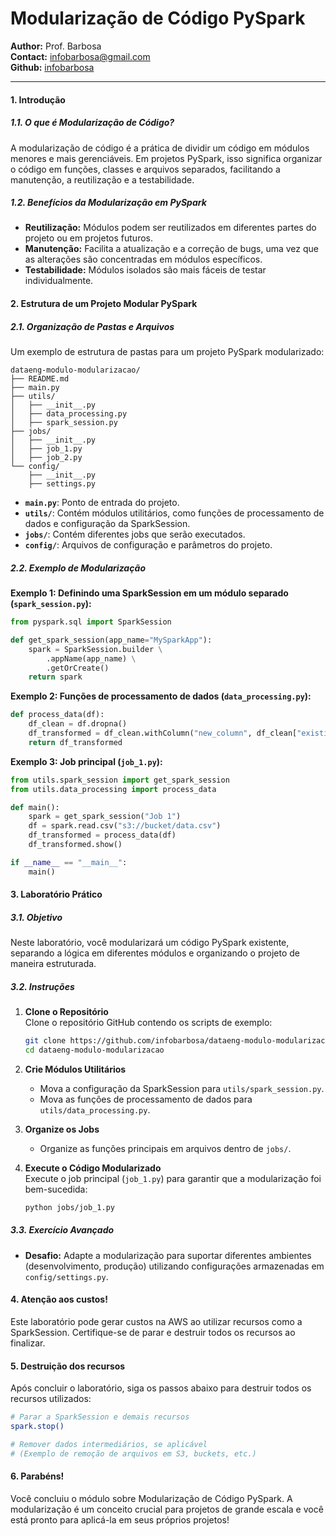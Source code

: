 
# Modularização de Código PySpark
**Author:** Prof. Barbosa  
**Contact:** infobarbosa@gmail.com  
**Github:** [infobarbosa](https://github.com/infobarbosa)

---

#### 1. Introdução

##### 1.1. O que é Modularização de Código?
A modularização de código é a prática de dividir um código em módulos menores e mais gerenciáveis. Em projetos PySpark, isso significa organizar o código em funções, classes e arquivos separados, facilitando a manutenção, a reutilização e a testabilidade.

##### 1.2. Benefícios da Modularização em PySpark
- **Reutilização:** Módulos podem ser reutilizados em diferentes partes do projeto ou em projetos futuros.
- **Manutenção:** Facilita a atualização e a correção de bugs, uma vez que as alterações são concentradas em módulos específicos.
- **Testabilidade:** Módulos isolados são mais fáceis de testar individualmente.

#### 2. Estrutura de um Projeto Modular PySpark

##### 2.1. Organização de Pastas e Arquivos
Um exemplo de estrutura de pastas para um projeto PySpark modularizado:
```
dataeng-modulo-modularizacao/
├── README.md
├── main.py
├── utils/
│   ├── __init__.py
│   ├── data_processing.py
│   ├── spark_session.py
├── jobs/
│   ├── __init__.py
│   ├── job_1.py
│   ├── job_2.py
└── config/
    ├── __init__.py
    ├── settings.py
```
- **`main.py`**: Ponto de entrada do projeto.
- **`utils/`**: Contém módulos utilitários, como funções de processamento de dados e configuração da SparkSession.
- **`jobs/`**: Contém diferentes jobs que serão executados.
- **`config/`**: Arquivos de configuração e parâmetros do projeto.

##### 2.2. Exemplo de Modularização

**Exemplo 1: Definindo uma SparkSession em um módulo separado (`spark_session.py`):**
```python
from pyspark.sql import SparkSession

def get_spark_session(app_name="MySparkApp"):
    spark = SparkSession.builder \
        .appName(app_name) \
        .getOrCreate()
    return spark
```

**Exemplo 2: Funções de processamento de dados (`data_processing.py`):**
```python
def process_data(df):
    df_clean = df.dropna()
    df_transformed = df_clean.withColumn("new_column", df_clean["existing_column"] * 2)
    return df_transformed
```

**Exemplo 3: Job principal (`job_1.py`):**
```python
from utils.spark_session import get_spark_session
from utils.data_processing import process_data

def main():
    spark = get_spark_session("Job 1")
    df = spark.read.csv("s3://bucket/data.csv")
    df_transformed = process_data(df)
    df_transformed.show()

if __name__ == "__main__":
    main()
```

#### 3. Laboratório Prático

##### 3.1. Objetivo
Neste laboratório, você modularizará um código PySpark existente, separando a lógica em diferentes módulos e organizando o projeto de maneira estruturada.

##### 3.2. Instruções

1. **Clone o Repositório**  
   Clone o repositório GitHub contendo os scripts de exemplo:
   ```bash
   git clone https://github.com/infobarbosa/dataeng-modulo-modularizacao.git
   cd dataeng-modulo-modularizacao
   ```

2. **Crie Módulos Utilitários**  
   - Mova a configuração da SparkSession para `utils/spark_session.py`.
   - Mova as funções de processamento de dados para `utils/data_processing.py`.

3. **Organize os Jobs**  
   - Organize as funções principais em arquivos dentro de `jobs/`.

4. **Execute o Código Modularizado**  
   Execute o job principal (`job_1.py`) para garantir que a modularização foi bem-sucedida:
   ```bash
   python jobs/job_1.py
   ```

##### 3.3. Exercício Avançado
- **Desafio:** Adapte a modularização para suportar diferentes ambientes (desenvolvimento, produção) utilizando configurações armazenadas em `config/settings.py`.

#### 4. Atenção aos custos!
Este laboratório pode gerar custos na AWS ao utilizar recursos como a SparkSession. Certifique-se de parar e destruir todos os recursos ao finalizar.

#### 5. Destruição dos recursos
Após concluir o laboratório, siga os passos abaixo para destruir todos os recursos utilizados:
```bash
# Parar a SparkSession e demais recursos
spark.stop()

# Remover dados intermediários, se aplicável
# (Exemplo de remoção de arquivos em S3, buckets, etc.)
```

#### 6. Parabéns!
Você concluiu o módulo sobre Modularização de Código PySpark. A modularização é um conceito crucial para projetos de grande escala e você está pronto para aplicá-la em seus próprios projetos!

